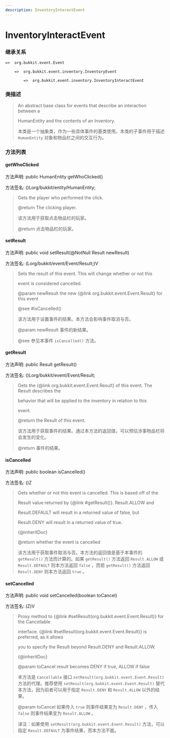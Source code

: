 ```yaml
---
description: InventoryInteractEvent
---
```


# InventoryInteractEvent

### 继承关系

    =>  org.bukkit.event.Event

        =>  org.bukkit.event.inventory.InventoryEvent

            =>  org.bukkit.event.inventory.InventoryInteractEvent

### 类描述

> An abstract base class for events that describe an interaction between a
> 
> HumanEntity and the contents of an Inventory.
> 
> <p>
> 
> 本类是一个抽象类，作为一些具体事件的基类使用。本类的子事件用于描述 `HumanEntity` 对象和物品栏之间的交互行为。

### 方法列表

#### getWhoClicked

方法声明: public HumanEntity getWhoClicked()

方法签名: ()Lorg/bukkit/entity/HumanEntity;

> Gets the player who performed the click.
> 
> @return The clicking player.
> 
> <p>
> 
> 该方法用于获取点击物品栏的玩家。
> 
> @return 点击物品栏的玩家。

#### setResult

方法声明: public void setResult(@NotNull Result newResult)

方法签名: (Lorg/bukkit/event/Event/Result;)V

> Sets the result of this event. This will change whether or not this
> 
> event is considered cancelled.
> 
> @param newResult the new {@link org.bukkit.event.Event.Result} for this event
> 
> @see #isCancelled()
> 
> <p>
> 
> 该方法用于设置事件的结果。本方法会影响事件取消与否。
> 
> @param newResult 事件的新结果。
> 
> @see 参见本事件 `isCancelled()` 方法。

#### getResult

方法声明: public Result getResult()

方法签名: ()Lorg/bukkit/event/Event/Result;

> Gets the {@link org.bukkit.event.Event.Result} of this event. The Result describes the
> 
> behavior that will be applied to the inventory in relation to this
> 
> event.
> 
> @return the Result of this event.
> 
> <p>
> 
> 该方法用于获取事件的结果。通过本方法的返回值，可以预估涉事物品栏将会发生的变化。
> 
> @return 事件的结果。

#### isCancelled

方法声明: public boolean isCancelled()

方法签名: ()Z

> Gets whether or not this event is cancelled. This is based off of the
> 
> Result value returned by {@link #getResult()}.  Result.ALLOW and
> 
> Result.DEFAULT will result in a returned value of false, but
> 
> Result.DENY will result in a returned value of true.
> 
> {@inheritDoc}
> 
> @return whether the event is cancelled
> 
> <p>
> 
> 该方法用于获取事件取消与否。本方法的返回值是基于本事件的 `getResult()` 方法而计算的。如果 `getResult()` 方法返回 `Result.ALLOW` 或 `Result.DEFAULT` 则本方法返回 `false` ，而若 `getResult()` 方法返回 `Result.DENY` 则本方法返回 `true` 。 

#### setCancelled

方法声明: public void setCancelled(boolean toCancel)

方法签名: (Z)V

> Proxy method to {@link #setResult(org.bukkit.event.Event.Result)} for the Cancellable
> 
> interface. {@link #setResult(org.bukkit.event.Event.Result)} is preferred, as it allows
> 
> you to specify the Result beyond Result.DENY and Result.ALLOW.
> 
> {@inheritDoc}
> 
> @param toCancel result becomes DENY if true, ALLOW if false
> 
> <p>
> 
> 本方法是 `Cancellable` 接口 `setResult(org.bukkit.event.Event.Result)` 方法的代理。推荐使用 `setResult(org.bukkit.event.Event.Result)` 替代本方法，因为前者可以用于指定 `Result.DENY` 和 `Result.ALLOW` 以外的结果。
> 
> @param toCancel 如果传入 `true` 则事件结果变为 `Result.DENY` ，传入 `false` 则事件结果变为 `Result.ALLOW` 。
> 
> <p>
> 
> 译注：如果使用 `setResult(org.bukkit.event.Event.Result)` 方法，可以指定 `Result.DEFAULT` 为事件结果，而本方法不能。